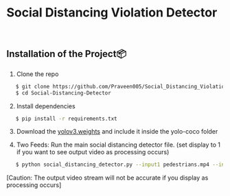 # Social Distancing Violation Detector

<br>

## Installation of the Project:package:

1. Clone the repo

```bash
   $ git clone https://github.com/Praveen005/Social_Distancing_Violation_Detector.git
   $ cd Social-Distancing-Detector
```

2. Install dependencies

```bash
   $ pip install -r requirements.txt
```

3. Download the [yolov3.weights](https://github.com/patrick013/Object-Detection---Yolov3/blame/master/model/yolov3.weights) and include it inside the yolo-coco folder
   


4. Two Feeds: Run the main social distancing detector file. (set display to 1 if you want to see output video as processing occurs)
```bash   
   $ python social_distancing_detector.py --input1 pedestrians.mp4 --input2 pedestrians.mp4 --output output.avi --display 1
```
[Caution: The output video stream will not be accurate if you display as processing occurs]


